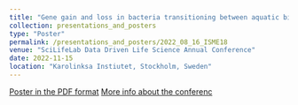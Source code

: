 ```yaml
---
title: "Gene gain and loss in bacteria transitioning between aquatic biomes"
collection: presentations_and_posters
type: "Poster"
permalink: /presentations_and_posters/2022_08_16_ISME18
venue: "SciLifeLab Data Driven Life Science Annual Conference"
date: 2022-11-15
location: "Karolinksa Instiutet, Stockholm, Sweden"
---
```


[Poster in the PDF format](/files/KTJ_ISME18_poster.pdf)
[More info about the conferenc](https://www.scilifelab.se/event/ddls-annual-conference/)
